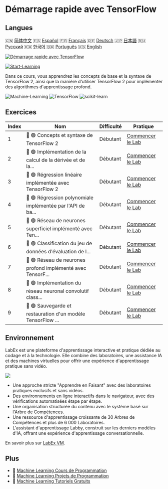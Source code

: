 # Démarrage rapide avec TensorFlow

## Langues

🇨🇳 [简体中文](README_zh.md) 🇪🇸 [Español](README_es.md) 🇫🇷 [Français](README_fr.md) 🇩🇪 [Deutsch](README_de.md) 🇯🇵 [日本語](README_ja.md) 🇷🇺 [Русский](README_ru.md) 🇰🇷 [한국어](README_ko.md) 🇧🇷 [Português](README_pt.md) 🇺🇸 [English](README.md) 

[![Démarrage rapide avec TensorFlow](https://cover-creator.labex.io/quick-start-with-tensorflow.png?lang=fr)](https://labex.io/fr/courses/quick-start-with-tensorflow)

[![Start-Learning](https://img.shields.io/badge/Start-Learning-whitesmoke?style=for-the-badge)](https://labex.io/fr/courses/quick-start-with-tensorflow)

Dans ce cours, vous apprendrez les concepts de base et la syntaxe de TensorFlow 2, ainsi que la manière d'utiliser TensorFlow 2 pour implémenter des algorithmes d'apprentissage profond.

![Machine-Learning](https://img.shields.io/badge/Machine-Learning-whitesmoke?style=for-the-badge&logo=machine-learning)
![TensorFlow](https://img.shields.io/badge/TensorFlow-whitesmoke?style=for-the-badge&logo=tensorflow)
![scikit-learn](https://img.shields.io/badge/scikit-learn-whitesmoke?style=for-the-badge&logo=scikit-learn)


## Exercices

|   Index | Nom                                                         | Difficulté   | Pratique                                                                                                                                           |
|---------|-------------------------------------------------------------|--------------|----------------------------------------------------------------------------------------------------------------------------------------------------|
|       1 | 📖 🟢 Concepts et syntaxe de TensorFlow 2                   | Débutant     | <a target='_blank' href='https://labex.io/fr/labs/ml-concepts-and-syntax-of-tensorflow-2-20758'>Commencer le Lab</a>                               |
|       2 | 📖 🟢 Implémentation de la calcul de la dérivée et de la... | Débutant     | <a target='_blank' href='https://labex.io/fr/labs/ml-implementation-of-computing-derivative-and-automatic-differential-20785'>Commencer le Lab</a> |
|       3 | 📖 🟢 Régression linéaire implémentée avec TensorFlow 2     | Débutant     | <a target='_blank' href='https://labex.io/fr/labs/ml-linear-regression-implemented-by-tensorflow-2-20797'>Commencer le Lab</a>                     |
|       4 | 📖 🟢 Régression polynomiale implémentée par l'API de ba... | Débutant     | <a target='_blank' href='https://labex.io/fr/labs/ml-polynomial-regression-implemented-by-low-level-api-20803'>Commencer le Lab</a>                |
|       5 | 📖 🟢 Réseau de neurones superficiel implémenté avec Ten... | Débutant     | <a target='_blank' href='https://labex.io/fr/labs/ml-shallow-neural-network-implemented-by-tensorflow-2-20809'>Commencer le Lab</a>                |
|       6 | 📖 🟢 Classification du jeu de données d'évaluation de l... | Débutant     | <a target='_blank' href='https://labex.io/fr/labs/ml-classification-of-car-safety-evaluation-dataset-20756'>Commencer le Lab</a>                   |
|       7 | 📖 🟢 Réseau de neurones profond implémenté avec TensorF... | Débutant     | <a target='_blank' href='https://labex.io/fr/labs/ml-deep-neural-network-implemented-by-tensorflow-2-20768'>Commencer le Lab</a>                   |
|       8 | 📖 🟢 Implémentation du réseau neuronal convolutif class... | Débutant     | <a target='_blank' href='https://labex.io/fr/labs/ml-implementation-of-classic-convolutional-neural-network-20784'>Commencer le Lab</a>            |
|       9 | 📖 🟢 Sauvegarde et restauration d'un modèle TensorFlow ... | Débutant     | <a target='_blank' href='https://labex.io/fr/labs/ml-tensorflow-2-model-saving-and-restoring-20813'>Commencer le Lab</a>                           |

## Environnement

LabEx est une plateforme d'apprentissage interactive et pratique dédiée au codage et à la technologie. Elle combine des laboratoires, une assistance IA et des machines virtuelles pour offrir une expérience d'apprentissage pratique sans vidéo.

![](https://tutorial-screenshot.getvm.io/images/vm-1725247253.png)

- Une approche stricte "Apprendre en Faisant" avec des laboratoires pratiques exclusifs et sans vidéos.
- Des environnements en ligne interactifs dans le navigateur, avec des vérifications automatisées étape par étape.
- Une organisation structurée du contenu avec le système basé sur l'Arbre de Compétences.
- Une ressource d'apprentissage croissante de 30 Arbres de Compétences et plus de 6 000 Laboratoires.
- L'assistant d'apprentissage Labby, construit sur les derniers modèles d'IA, offrant une expérience d'apprentissage conversationnelle.

En savoir plus sur [LabEx VM](https://support.labex.io/using-labex/virtual-machine).

## Plus

- 🔗 [Machine Learning Cours de Programmation](https://github.com/labex-labs/awesome-programming-courses)
- 🔗 [Machine Learning Projets de Programmation](https://github.com/labex-labs/awesome-programming-projects)
- 🔗 [Machine Learning Tutoriels Gratuits](https://github.com/labex-labs/ml-free-tutorials)

